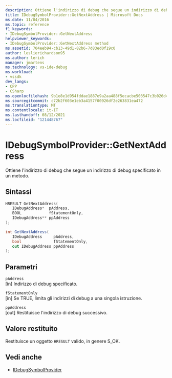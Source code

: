 ```yaml
---
description: Ottiene l'indirizzo di debug che segue un indirizzo di debug specificato in un metodo.
title: IDebugSymbolProvider::GetNextAddress | Microsoft Docs
ms.date: 11/04/2016
ms.topic: reference
f1_keywords:
- IDebugSymbolProvider::GetNextAddress
helpviewer_keywords:
- IDebugSymbolProvider::GetNextAddress method
ms.assetid: 704eeb94-cb13-49d1-82b6-7d83ed0f19c0
author: leslierichardson95
ms.author: lerich
manager: jmartens
ms.technology: vs-ide-debug
ms.workload:
- vssdk
dev_langs:
- CPP
- CSharp
ms.openlocfilehash: 9b1e8e1d954fddae1887e9a2aa488f5ecacbe503547c3b026d4da0294f4aba6d
ms.sourcegitcommit: c72b2f603e1eb3a4157f00926df2e263831ea472
ms.translationtype: MT
ms.contentlocale: it-IT
ms.lasthandoff: 08/12/2021
ms.locfileid: "121448767"
---
```

# <a name="idebugsymbolprovidergetnextaddress"></a>IDebugSymbolProvider::GetNextAddress
Ottiene l'indirizzo di debug che segue un indirizzo di debug specificato in un metodo.

## <a name="syntax"></a>Sintassi

```cpp
HRESULT GetNextAddress( 
   IDebugAddress*  pAddress,
   BOOL            fStatementOnly,
   IDebugAddress** ppAddress
);
```

```csharp
int GetNextAddress( 
   IDebugAddress     pAddress,
   bool              fStatementOnly,
   out IDebugAddress ppAddress
);
```

## <a name="parameters"></a>Parametri
`pAddress`\
[in] Indirizzo di debug specificato.

`fStatementOnly`\
[in] Se TRUE, limita gli indirizzi di debug a una singola istruzione.

`ppAddress`\
[out] Restituisce l'indirizzo di debug successivo.

## <a name="return-value"></a>Valore restituito
 Restituisce un oggetto `HRESULT` valido, in genere S_OK.

## <a name="see-also"></a>Vedi anche
- [IDebugSymbolProvider](../../../extensibility/debugger/reference/idebugsymbolprovider.md)
